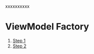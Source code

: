 xxxxxxxxxx
# ViewModel Factory
1. [Step 1](https://github.com/RenatSayf/AndroidCheatSheet/blob/master/app/src/main/java/com/renatsayf/androidcheatsheet/ui/sections/viewmodel/fabric/MyViewModel.kt#:~:text=ViewModel%20Factory%20step1)
2. [Step 2](https://github.com/RenatSayf/AndroidCheatSheet/blob/master/app/src/main/java/com/renatsayf/androidcheatsheet/ui/sections/viewmodel/fabric/MyFragment.kt#:~:text=region%20Hint%20ViewModel.Factory%20step2)
